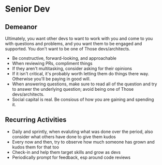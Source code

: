 # Senior Dev

## Demeanor

Ultimately, you want other devs to want to work with you and come to you with questions and
problems, and you want them to be engaged and supported. You don't want to be one of Those
devs/architects.

- Be constructive, forward-looking, and approachable
- When reviewing PRs, compliment things
- If they aren't multitasking, consider asking for their opinions
- If it isn't critical, it's probably worth letting them do things there way. Otherwise you'll be
paying in good will.
- When answering questions, make sure to read all of the question and try to answer the underlying
question; avoid being one of Those devs/architects.
- Social capital is real. Be consious of how you are gaining and spending it.

## Recurring Activities

- Daily and sprintly, when evaluting what was done over the period, also consider what others have
done to give them kudos
- Every now and then, try to observe how much someone has grown and kudos them for that too
- Check-in and help them target skills and grow as devs
- Periodically prompt for feedback, esp around code reviews

